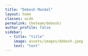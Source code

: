 ```yaml
---
title: "Debesh Mandal"
layout: home
classes: wide
permalink: theteam/debesh/
author_profile: false
sidebar:
  - title: "title"
    image: assets/images/debesh.jpeg
    text: "text"
---
```

